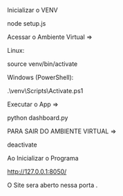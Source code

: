 Inicializar o VENV 

node setup.js

Acessar o Ambiente Virtual =>

Linux:

source venv/bin/activate


Windows (PowerShell):

.\venv\Scripts\Activate.ps1


Executar o App => 

python dashboard.py

PARA SAIR DO AMBIENTE VIRTUAL =>

deactivate


Ao Inicializar o Programa 

http://127.0.0.1:8050/


O Site sera aberto nessa porta .